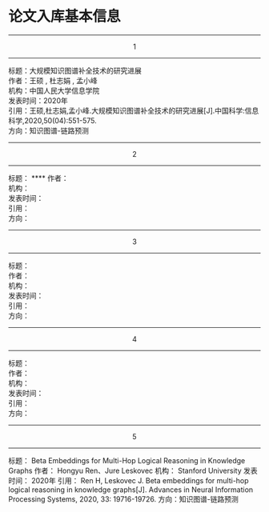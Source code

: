# 论文入库基本信息

---
<center>1</center>

---
标题：大规模知识图谱补全技术的研究进展   
作者：王硕 , 杜志娟 , 孟小峰  
机构：中国人民大学信息学院  
发表时间：2020年  
引用：王硕,杜志娟,孟小峰.大规模知识图谱补全技术的研究进展[J].中国科学:信息科学,2020,50(04):551-575.  
方向：知识图谱-链路预测

---
<center>2</center>

---
标题：  ****
作者：  
机构：  
发表时间：  
引用：  
方向：

---
<center>3</center>

---
标题：  
作者：  
机构：  
发表时间：  
引用：  
方向：

---
<center>4</center>

---
标题：  
作者：  
机构：  
发表时间：  
引用：  
方向：

---
<center>5</center>

---
标题：   Beta Embeddings for Multi-Hop Logical Reasoning in Knowledge Graphs
作者：  Hongyu Ren、Jure Leskovec
机构：  Stanford University
发表时间：  2020年
引用：  Ren H, Leskovec J. Beta embeddings for multi-hop logical reasoning in knowledge graphs[J]. Advances in Neural Information Processing Systems, 2020, 33: 19716-19726.
方向：知识图谱-链路预测

